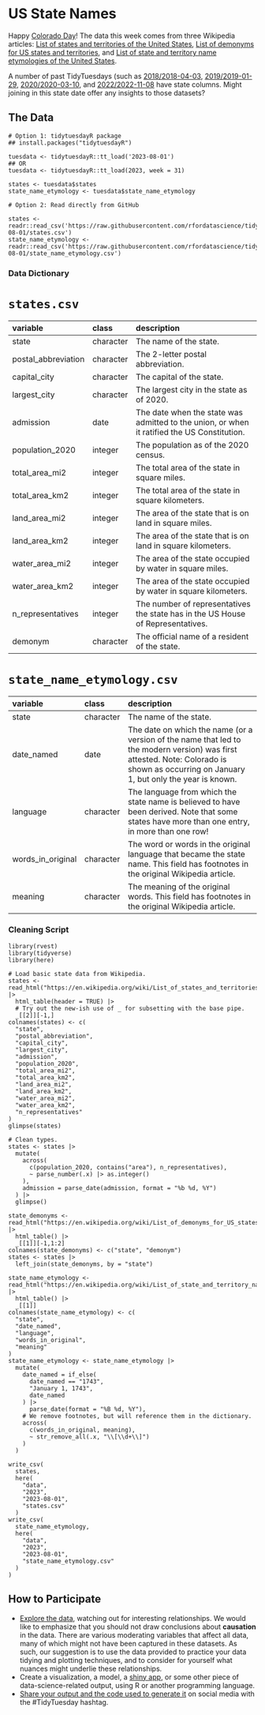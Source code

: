 # US State Names 

Happy [Colorado Day](https://www.timeanddate.com/holidays/us/colorado-day)! The data this week comes from three Wikipedia articles: [List of states and territories of the United States](https://en.wikipedia.org/wiki/List_of_states_and_territories_of_the_United_States), [List of demonyms for US states and territories](https://en.wikipedia.org/wiki/List_of_demonyms_for_US_states_and_territories), and [List of state and territory name etymologies of the United States](https://en.wikipedia.org/wiki/List_of_state_and_territory_name_etymologies_of_the_United_States).

A number of past TidyTuesdays (such as 
[2018/2018-04-03](https://tidytues.day/2018/2018-04-03), [2019/2019-01-29](https://tidytues.day/2019/2019-01-29), [2020/2020-03-10](https://tidytues.day/2020/2020-03-10), and [2022/2022-11-08](https://tidytues.day/2022/2022-11-08) have state columns. Might joining in this state date offer any insights to those datasets?

## The Data

```{r}
# Option 1: tidytuesdayR package 
## install.packages("tidytuesdayR")

tuesdata <- tidytuesdayR::tt_load('2023-08-01')
## OR
tuesdata <- tidytuesdayR::tt_load(2023, week = 31)

states <- tuesdata$states
state_name_etymology <- tuesdata$state_name_etymology

# Option 2: Read directly from GitHub

states <- readr::read_csv('https://raw.githubusercontent.com/rfordatascience/tidytuesday/master/data/2023/2023-08-01/states.csv')
state_name_etymology <- readr::read_csv('https://raw.githubusercontent.com/rfordatascience/tidytuesday/master/data/2023/2023-08-01/state_name_etymology.csv')
```

### Data Dictionary

# `states.csv`

|variable            |class     |description         |
|:-------------------|:---------|:-------------------|
|state               |character |The name of the state. |
|postal_abbreviation |character |The 2-letter postal abbreviation. |
|capital_city        |character |The capital of the state. |
|largest_city        |character |The largest city in the state as of 2020. |
|admission           |date      |The date when the state was admitted to the union, or when it ratified the US Constitution. |
|population_2020     |integer   |The population as of the 2020 census. |
|total_area_mi2      |integer   |The total area of the state in square miles. |
|total_area_km2      |integer   |The total area of the state in square kilometers. |
|land_area_mi2       |integer   |The area of the state that is on land in square miles. |
|land_area_km2       |integer   |The area of the state that is on land in square kilometers. |
|water_area_mi2      |integer   |The area of the state occupied by water in square miles. |
|water_area_km2      |integer   |The area of the state occupied by water in square kilometers. |
|n_representatives   |integer   |The number of representatives the state has in the US House of Representatives. |
|demonym             |character |The official name of a resident of the state. |

# `state_name_etymology.csv`

|variable          |class     |description       |
|:-----------------|:---------|:-----------------|
|state             |character |The name of the state. |
|date_named        |date      |The date on which the name (or a version of the name that led to the modern version) was first attested. Note: Colorado is shown as occurring on January 1, but only the year is known. |
|language          |character |The language from which the state name is believed to have been derived. Note that some states have more than one entry, in more than one row! |
|words_in_original |character |The word or words in the original language that became the state name. This field has footnotes in the original Wikipedia article. |
|meaning           |character |The meaning of the original words. This field has footnotes in the original Wikipedia article. |


### Cleaning Script

```
library(rvest)
library(tidyverse)
library(here)

# Load basic state data from Wikipedia.
states <- read_html("https://en.wikipedia.org/wiki/List_of_states_and_territories_of_the_United_States") |> 
  html_table(header = TRUE) |> 
  # Try out the new-ish use of _ for subsetting with the base pipe.
  _[[2]][-1,]
colnames(states) <- c(
  "state",
  "postal_abbreviation",
  "capital_city",
  "largest_city",
  "admission",
  "population_2020",
  "total_area_mi2",
  "total_area_km2",
  "land_area_mi2",
  "land_area_km2",
  "water_area_mi2",
  "water_area_km2",
  "n_representatives"
)
glimpse(states)

# Clean types.
states <- states |> 
  mutate(
    across(
      c(population_2020, contains("area"), n_representatives),
      ~ parse_number(.x) |> as.integer()
    ),
    admission = parse_date(admission, format = "%b %d, %Y")
  ) |> 
  glimpse()

state_demonyms <- read_html("https://en.wikipedia.org/wiki/List_of_demonyms_for_US_states_and_territories") |> 
  html_table() |> 
  _[[1]][-1,1:2]
colnames(state_demonyms) <- c("state", "demonym")
states <- states |> 
  left_join(state_demonyms, by = "state")

state_name_etymology <- read_html("https://en.wikipedia.org/wiki/List_of_state_and_territory_name_etymologies_of_the_United_States") |> 
  html_table() |> 
  _[[1]]
colnames(state_name_etymology) <- c(
  "state",
  "date_named",
  "language",
  "words_in_original",
  "meaning"
)
state_name_etymology <- state_name_etymology |>
  mutate(
    date_named = if_else(
      date_named == "1743",
      "January 1, 1743",
      date_named
    ) |> 
      parse_date(format = "%B %d, %Y"),
    # We remove footnotes, but will reference them in the dictionary.
    across(
      c(words_in_original, meaning),
      ~ str_remove_all(.x, "\\[\\d+\\]")
    )
  )

write_csv(
  states,
  here(
    "data",
    "2023",
    "2023-08-01",
    "states.csv"
  )
write_csv(
  state_name_etymology,
  here(
    "data",
    "2023",
    "2023-08-01",
    "state_name_etymology.csv"
  )
)
```

## How to Participate

- [Explore the data](https://r4ds.hadley.nz/), watching out for interesting relationships. We would like to emphasize that you should not draw conclusions about **causation** in the data. There are various moderating variables that affect all data, many of which might not have been captured in these datasets. As such, our suggestion is to use the data provided to practice your data tidying and plotting techniques, and to consider for yourself what nuances might underlie these relationships.
- Create a visualization, a model, a [shiny app](https://shiny.posit.co/), or some other piece of data-science-related output, using R or another programming language.
- [Share your output and the code used to generate it](../../../sharing.md) on social media with the #TidyTuesday hashtag.
